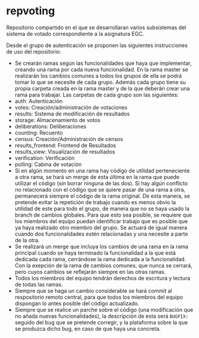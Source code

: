 repvoting
=========

Repositorio compartido en el que se desarrollaran varios subsistemas del sistema de votado correspondiente a la asignatura EGC. 

Desde el grupo de autenticación se proponen las siguientes instrucciones de uso del repositorio:

* Se crearán ramas según las funcionalidades que haya que implementar, creando una rama por cada nueva funcionalidad. En la rama master se realizarán los cambios comunes a todos los grupos de ella se podrá tomar lo que se necesite de cada grupo. Además cada grupo tiene su propia carpeta creada en la rama master y de la que deberán crear una rama para trabajar. Las carpetas de cada grupo son las siguientes:
 * auth: Autenticación
 * votes: Creación/administración de votaciones
 * results: Sistema de modificación de resultados
 * storage: Almacenamiento de votos
 * deliberations: Deliberaciones
 * counting: Recuento
 * census: Creación/Administración de censos
 * results_frontend: Frontend de Resultados
 * results_view: Visualización de resultados
 * verification: Verificación
 * polling: Cabina de votación
 * Si en algún momento en una rama hay código de utilidad perteneciente a otra rama, se hará un merge de esta última en la rama que puede utilizar el código (sin borrar ninguna de las dos). Si hay algún conflicto no relacionado con el código que se quiere pasar de una rama a otra, permanecerá siempre el código de la rama original. De esta manera, se pretende evitar la repetición de trabajo cuando es menos obvio la utilidad de este para todo el grupo, de manera que no se haya usado la branch de cambios globales. Para que esto sea posible, se requiere que los miembros del equipo puedan identificar trabajo que es posible que ya haya realizado otro miembro del grupo. Se actuará de igual manera cuando dos funcionalidades estén relacionadas y una necesite a parte de la otra.
* Se realizará un merge que incluya los cambios de una rama en la rama principal cuando se haya terminado la funcionalidad a la que está dedicada cada rama, cerrándose la rama dedicada a la funcionalidad. Con la exepción de la rama de cambios comunes, que nunca se cerrará, pero cuyos cambios se reflejarán siempre en las otras ramas.
* Todos los miembros del equipo tendrán derechos de escritura y lectura de todas las ramas.
* Siempre que se haga un cambio considerable se hará commit al respositorio remoto central, para que todos los miembros del equipo dispongan lo antes posible del código actualizado.
* Siempre que se realice un parche sobre el código (una modificación que no añada nuevas funcionalidades), la descripción de esta será <code>BUGFIX:</code> seguido del bug que se pretende corregir, y la plataforma sobre la que se produzca dicho bug, en caso de que haya una concreta.
